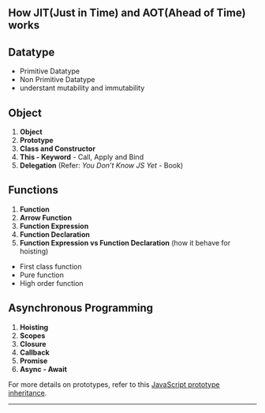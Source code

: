 ## How JIT(Just in Time) and AOT(Ahead of Time) works

## Datatype
 - Primitive Datatype
 - Non Primitive Datatype
 - understant mutability and immutability 

## Object
1. **Object**
2. **Prototype**
3. **Class and Constructor**
4. **This - Keyword**
        - Call, Apply and Bind         
5. **Delegation** (Refer: *You Don’t Know JS Yet* - Book)



## Functions
1. **Function**
2. **Arrow Function**
3. **Function Expression**
4. **Function Declaration**
5. **Function Expression vs Function Declaration** (how it behave for hoisting)


- First class function
- Pure function
- High order function

## Asynchronous Programming

1. **Hoisting**
2. **Scopes**
3. **Closure**
4. **Callback**
5. **Promise**
6. **Async - Await**

For more details on prototypes, refer to this [JavaScript prototype inheritance](https://javascript.info/prototype-inheritance).

---